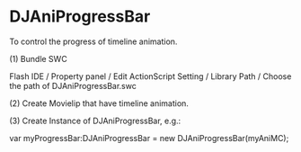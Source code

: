 # DJAniProgressBar
To control the progress of timeline animation.

(1) Bundle SWC

Flash IDE / Property panel / Edit ActionScript Setting / Library Path / Choose the path of DJAniProgressBar.swc 



(2) Create Movielip that have timeline animation.


(3) Create Instance of DJAniProgressBar, e.g.:


   var myProgressBar:DJAniProgressBar = new DJAniProgressBar(myAniMC);





    

 





